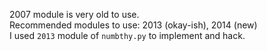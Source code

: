 2007 module is very old to use. <br>
Recommended modules to use: 2013 (okay-ish), 2014 (new) <br>
I used <code>2013</code> module of <code>numbthy.py</code> to implement and hack.

